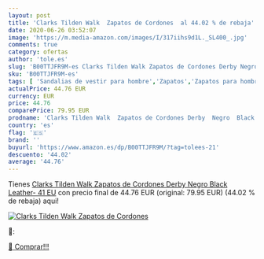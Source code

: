 ```yaml
---
layout: post
title: 'Clarks Tilden Walk  Zapatos de Cordones  al 44.02 % de rebaja'
date: 2020-06-26 03:52:07
image: 'https://m.media-amazon.com/images/I/317iihs9d1L._SL400_.jpg'
comments: true
category: ofertas
author: 'tole.es'
slug: 'B00TTJFR9M-es Clarks Tilden Walk Zapatos de Cordones Derby Negro Black...'
sku: 'B00TTJFR9M-es'
tags: [ 'Sandalias de vestir para hombre','Zapatos','Zapatos para hombre','Zapatos y complementos','zapatos', ]
actualPrice: 44.76 EUR
currency: EUR
price: 44.76
comparePrice: 79.95 EUR
prodname: 'Clarks Tilden Walk  Zapatos de Cordones Derby  Negro  Black Leather-   41 EU'
country: 'es'
flag: '🇪🇸'
brand: ''
buyurl: 'https://www.amazon.es/dp/B00TTJFR9M/?tag=tolees-21'
descuento: '44.02'
average: '44.76'
---
```


Tienes [Clarks Tilden Walk  Zapatos de Cordones Derby  Negro  Black Leather-   41 EU](https://www.amazon.es/dp/B00TTJFR9M/?tag=tolees-21) con precio final de  44.76 EUR (original: 79.95 EUR) (44.02 %  de rebaja) aqui!

[![Clarks Tilden Walk  Zapatos de Cordones ](https://m.media-amazon.com/images/I/317iihs9d1L._SL400_.jpg)](https://www.amazon.es/dp/B00TTJFR9M/?tag=tolees-21)

🔎:


[🛒 Comprar!!!](https://www.amazon.es/dp/B00TTJFR9M/?tag=tolees-21)
